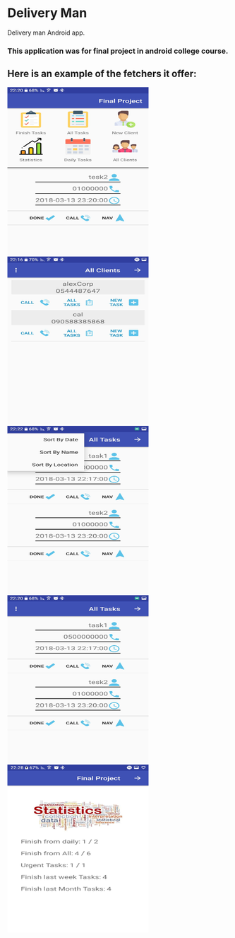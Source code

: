 # Delivery Man

Delivery man Android app.

### This application was for final project in android college course.

## Here is an example of the fetchers it offer:
<a><img src='https://github.com/mazmaz2k/delivery_man/blob/master/pic/pic%20(4).jpeg' width="320" height="380"></a>
<a><img src='https://github.com/mazmaz2k/delivery_man/blob/master/pic/pic%20(5).jpeg' width="320" height="380"></a>
<a><img src='https://github.com/mazmaz2k/delivery_man/blob/master/pic/pic%20(3).jpeg' width="320" height="380"></a>
<a><img src='https://github.com/mazmaz2k/delivery_man/blob/master/pic/pic%20(1).jpeg' width="320" height="380"></a>
<a><img src='https://github.com/mazmaz2k/delivery_man/blob/master/pic/pic%20(2).jpeg' width="320" height="380"></a>
